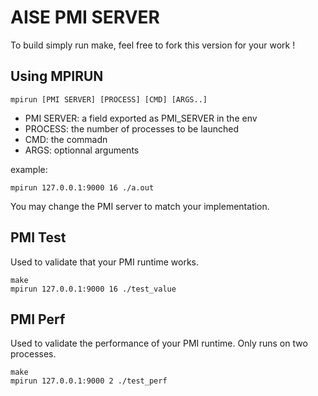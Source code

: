 # AISE PMI SERVER

To build simply run make, feel free to fork this version for your work !


## Using MPIRUN

```
mpirun [PMI SERVER] [PROCESS] [CMD] [ARGS..]
```
- PMI SERVER: a field exported as PMI_SERVER in the env
- PROCESS: the number of processes to be launched
- CMD: the commadn
- ARGS: optionnal arguments

example:
```
mpirun 127.0.0.1:9000 16 ./a.out
```

You may change the PMI server to match your implementation.

## PMI Test

Used to validate that your PMI runtime works.

```
make
mpirun 127.0.0.1:9000 16 ./test_value
```

## PMI Perf

Used to validate the performance of your PMI runtime.
Only runs on two processes.

```
make
mpirun 127.0.0.1:9000 2 ./test_perf
```


